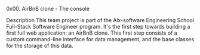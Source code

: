0x00. AirBnB clone - The console

Description
This team project is part of the Alx-software Engineering School Full-Stack Software Engineer program. It's the first step towards building a first full web application: an AirBnB clone. This first step consists of a custom command-line interface for data management, and the base classes for the storage of this data.